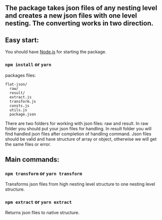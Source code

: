 ## The package takes json files of any nesting level and creates a new json files with one level nesting. The converting works in two direction.

## Easy start:

You should have [Node.js](https://nodejs.org/) for starting the package.

### `npm install` or `yarn`

packages files:

```
flat-json/
  raw/
  result/
  extract.js
  transform.js
  consts.js
  utils.js
  package.json
```

There are two folders for working with json files: raw and result. In raw folder you should put your json files for handling. In result folder you will find handled json files after completion of handling command. Json files should be valid and have structure of array or object, otherwise we will get the same files or error.

## Main commands:

### `npm transform` or `yarn transform`
Transforms json files from high nesting level structure to one nesting level structure.

### `npm extract` or `yarn extract`
Returns json files to native structure.